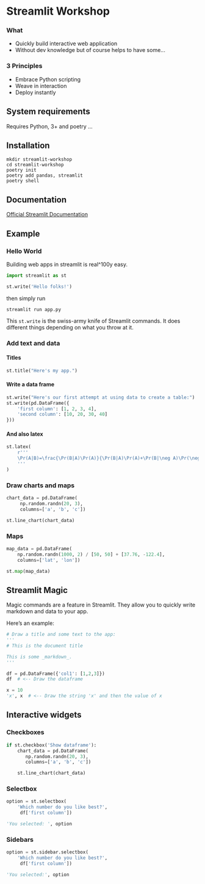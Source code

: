 # Streamlit Workshop 

### What 
- Quickly build interactive web application 
- Without dev knowledge but of course helps to have some...

### 3 Principles
- Embrace Python scripting
- Weave in interaction
- Deploy instantly

## System requirements

Requires Python, 3+ and poetry ...

## Installation

```shell
mkdir streamlit-workshop
cd streamlit-workshop
poetry init
poetry add pandas, streamlit
poetry shell
```

## Documentation

[Official Streamlit Documentation](https://docs.streamlit.io)

## Example

### Hello World

Building web apps in streamlit is real^100y easy.

```python
import streamlit as st

st.write('Hello folks!')
```

then simply run

```shell
streamlit run app.py
```

This `st.write` is the swiss-army knife of Streamlit commands. 
It does different things depending on what you throw at it.

### Add text and data

#### Titles
```python
st.title("Here's my app.")
```

#### Write a data frame

```python
st.write("Here's our first attempt at using data to create a table:")
st.write(pd.DataFrame({
    'first column': [1, 2, 3, 4],
    'second column': [10, 20, 30, 40]
}))

```

#### And also latex 

```python
st.latex(
    r'''
    \Pr(A|B)=\frac{\Pr(B|A)\Pr(A)}{\Pr(B|A)\Pr(A)+\Pr(B|\neg A)\Pr(\neg A)}
    '''
)
```

### Draw charts and maps

```python
chart_data = pd.DataFrame(
     np.random.randn(20, 3),
     columns=['a', 'b', 'c'])

st.line_chart(chart_data)
```

### Maps
```python
map_data = pd.DataFrame(
    np.random.randn(1000, 2) / [50, 50] + [37.76, -122.4],
    columns=['lat', 'lon'])

st.map(map_data)
```

## Streamlit Magic

Magic commands are a feature in Streamlit. 
They allow you to quickly write markdown and data to your app. 

Here’s an example:

```python
# Draw a title and some text to the app:
'''
# This is the document title

This is some _markdown_.
'''

df = pd.DataFrame({'col1': [1,2,3]})
df  # <-- Draw the dataframe

x = 10
'x', x  # <-- Draw the string 'x' and then the value of x
```

## Interactive widgets

### Checkboxes

```python
if st.checkbox('Show dataframe'):
    chart_data = pd.DataFrame(
       np.random.randn(20, 3),
       columns=['a', 'b', 'c'])

    st.line_chart(chart_data)
```

### Selectbox

```python
option = st.selectbox(
    'Which number do you like best?',
     df['first column'])

'You selected: ', option
```

### Sidebars

```python
option = st.sidebar.selectbox(
    'Which number do you like best?',
     df['first column'])

'You selected:', option
```

